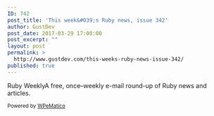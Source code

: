 ```yaml
---
ID: 742
post_title: 'This week&#039;s Ruby news, issue 342'
author: GustDev
post_date: 2017-03-29 17:00:00
post_excerpt: ""
layout: post
permalink: >
  http://www.gustdev.com/this-weeks-ruby-news-issue-342/
published: true
---
```

Ruby WeeklyA free, once&ndash;weekly e-mail round-up of Ruby news and articles.<p class="wpematico_credit"><small>Powered by <a href="http://www.wpematico.com" target="_blank">WPeMatico</a></small></p>